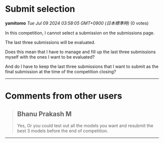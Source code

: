 # Submit selection

**yamitomo** *Tue Jul 09 2024 03:58:05 GMT+0900 (日本標準時)* (0 votes)

In this competition, I cannot select a submission on the submissions page.

The last three submissions will be evaluated.

Does this mean that I have to manage and fill up the last three submissions myself with the ones I want to be evaluated?

And do I have to keep the last three submissions that I want to submit as the final submission at the time of the competition closing?



---

 # Comments from other users

> ## Bhanu Prakash M
> 
> 
> Yes,
> Or you could test out all the models you want and resubmit the best 3 models before the end of competition.
> 
> 


---

